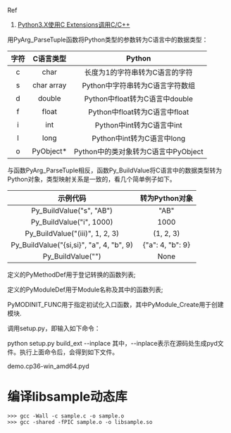 Ref

1. [Python3.X使用C Extensions调用C/C++](https://juejin.im/entry/5c808beff265da2dab17f886)

用PyArg_ParseTuple函数将Python类型的参数转为C语言中的数据类型：

|   字符 |   C语言类型        |  Python                         |
|:-----:|:----------------:|:-------------------------------:|
|  c    |   char           | 长度为1的字符串转为C语言的字符        |
|  s    |   char array     | Python中字符串转为C语言字符数组      |
|  d    |   double         | Python中float转为C语言中double     |
|  f    |   float          | Python中float转为C语言中float      |
|  i    |   int            | Python中int转为C语言中int          |
|  l    |   long           | Python中int转为C语言中long         |
|  o    |   PyObject*      | Python中的类对象转为C语言中PyObject  |

与函数PyArg_ParseTuple相反，函数Py_BuildValue将C语言中的数据类型转为Python对象，类型映射关系是一致的，看几个简单例子如下。

|   示例代码                                |  转为Python对象       |
|:---------------------------------------:|:--------------------:|
|  Py_BuildValue("s", "AB")               |   "AB"               |
|  Py_BuildValue("i", 1000)               |   1000               |
|  Py_BuildValue("(iii)", 1, 2, 3)        |   (1, 2, 3)          |
|Py_BuildValue("{si,si}", "a", 4, "b", 9) |   {"a": 4, "b": 9}   |
|  Py_BuildValue("")                      |   None               |

定义的PyMethodDef用于登记转换的函数列表;

定义的PyModuleDef用于Module名称及其中的函数列表;

PyMODINIT_FUNC用于指定初试化入口函数，其中PyModule_Create用于创建模块.

调用setup.py，即输入如下命令：

python setup.py build_ext --inplace
其中，--inplace表示在源码处生成pyd文件。执行上面命令后，会得到如下文件。

demo.cp36-win_amd64.pyd


# 编译libsample动态库

```
>>> gcc -Wall -c sample.c -o sample.o
>>> gcc -shared -fPIC sample.o -o libsample.so
```
